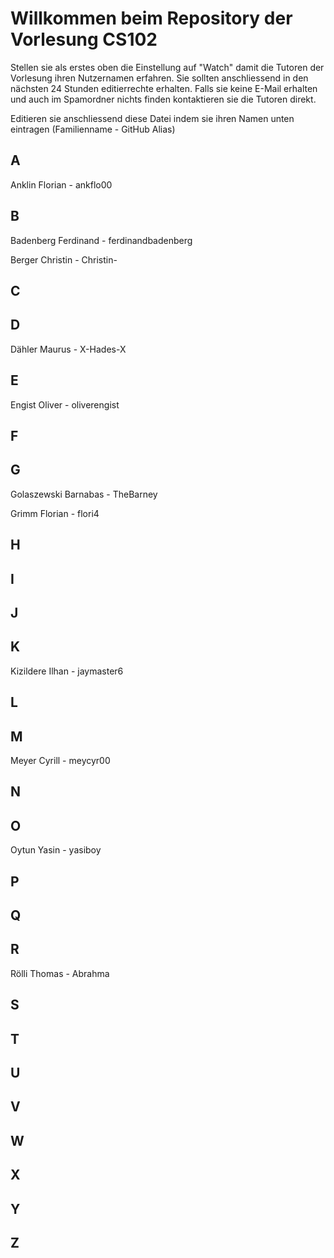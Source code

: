 # Willkommen beim Repository der Vorlesung CS102

Stellen sie als erstes oben die Einstellung auf "Watch" damit die Tutoren der Vorlesung ihren Nutzernamen erfahren. Sie sollten anschliessend in den nächsten 24 Stunden editierrechte erhalten. Falls sie keine E-Mail erhalten und auch im Spamordner nichts finden kontaktieren sie die Tutoren direkt.

Editieren sie anschliessend diese Datei indem sie ihren Namen unten eintragen (Familienname - GitHub Alias)

## A

Anklin Florian - ankflo00

## B

Badenberg Ferdinand - ferdinandbadenberg

Berger Christin - Christin-

## C

## D

Dähler Maurus - X-Hades-X

## E

Engist Oliver - oliverengist

## F

## G

Golaszewski Barnabas - TheBarney

Grimm Florian - flori4

## H

## I

## J

## K

Kizildere Ilhan - jaymaster6

## L

## M

Meyer Cyrill - meycyr00

## N

## O

Oytun Yasin - yasiboy

## P

## Q

## R

Rölli Thomas - Abrahma

## S

## T

## U

## V

## W

## X

## Y

## Z
